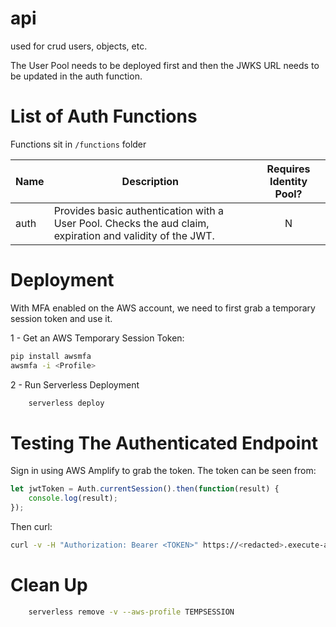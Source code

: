 # api

used for crud users, objects, etc.

The User Pool needs to be deployed first and then the JWKS URL needs to be updated in the auth function.

# List of Auth Functions

Functions sit in `/functions` folder

|Name|Description|Requires Identity Pool?|
|---|---|:-:|
|auth|Provides basic authentication with a User Pool. Checks the aud claim, expiration and validity of the JWT.|N


# Deployment

With MFA enabled on the AWS account, we need to first grab a temporary session token and use it. 

1 - Get an AWS Temporary Session Token:
```bash
pip install awsmfa
awsmfa -i <Profile>
```

2 - Run Serverless Deployment

```bash
    serverless deploy
```

# Testing The Authenticated Endpoint

Sign in using AWS Amplify to grab the token. The token can be seen from:

```javascript
let jwtToken = Auth.currentSession().then(function(result) {
    console.log(result);
});
```

Then curl:

```bash
curl -v -H "Authorization: Bearer <TOKEN>" https://<redacted>.execute-api.ap-southeast-2.amazonaws.com/dev/authenticated
```


# Clean Up

```bash
    serverless remove -v --aws-profile TEMPSESSION
```
